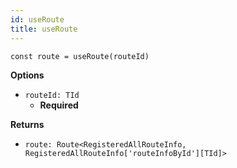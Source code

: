 ```yaml
---
id: useRoute
title: useRoute
---
```


```tsx
const route = useRoute(routeId)
```

**Options**
- `routeId: TId`
  - **Required**

**Returns**
- `route: Route<RegisteredAllRouteInfo, RegisteredAllRouteInfo['routeInfoById'][TId]>`
